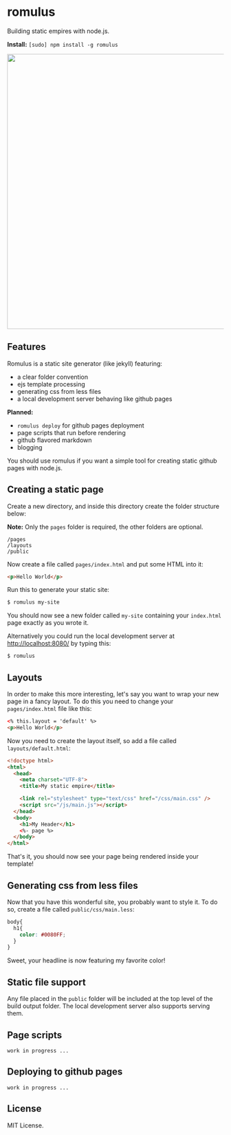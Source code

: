 # romulus

Building static empires with node.js.

**Install:** `[sudo] npm install -g romulus`

<a href="http://en.wikipedia.org/wiki/File:Jean_Auguste_Dominique_Ingres_019.jpg">
  <img width="640" src="./node-romulus/raw/master/romulus-ftw.jpg">
</a>

## Features

Romulus is a static site generator (like jekyll) featuring:

* a clear folder convention
* ejs template processing
* generating css from less files
* a local development server behaving like github pages

**Planned:**

* `romulus deploy` for github pages deployment
* page scripts that run before rendering
* github flavored markdown
* blogging

You should use romulus if you want a simple tool for creating static github
pages with node.js.

## Creating a static page

Create a new directory, and inside this directory create the folder structure below:

**Note:** Only the `pages` folder is required, the other folders are optional.

```
/pages
/layouts
/public
```

Now create a file called `pages/index.html` and put some HTML into it:

```html
<p>Hello World</p>
```

Run this to generate your static site:

```bash
$ romulus my-site
```

You should now see a new folder called `my-site` containing your `index.html`
page exactly as you wrote it.

Alternatively you could run the local development server at
[http://localhost:8080/](http://localhost:8080/) by typing this:

```bash
$ romulus
```

## Layouts

In order to make this more interesting, let's say you want to wrap your new
page in a fancy layout. To do this you need to change your `pages/index.html`
file like this:

```html
<% this.layout = 'default' %>
<p>Hello World</p>
```

Now you need to create the layout itself, so add a file called
`layouts/default.html`:

```html
<!doctype html>
<html>
  <head>
    <meta charset="UTF-8">
    <title>My static empire</title>

    <link rel="stylesheet" type="text/css" href="/css/main.css" />
    <script src="/js/main.js"></script>
  </head>
  <body>
    <h1>My Header</h1>
    <%- page %>
  </body>
</html>
```

That's it, you should now see your page being rendered inside your template!

## Generating css from less files

Now that you have this wonderful site, you probably want to style it. To do so,
create a file called `public/css/main.less`:

```css
body{
  h1{
    color: #0080FF;
  }
}
```

Sweet, your headline is now featuring my favorite color!

## Static file support

Any file placed in the `public` folder will be included at the top level of the
build output folder. The local development server also supports serving them.

## Page scripts

```
work in progress ...
```
## Deploying to github pages

```
work in progress ...
```
## License

MIT License.

